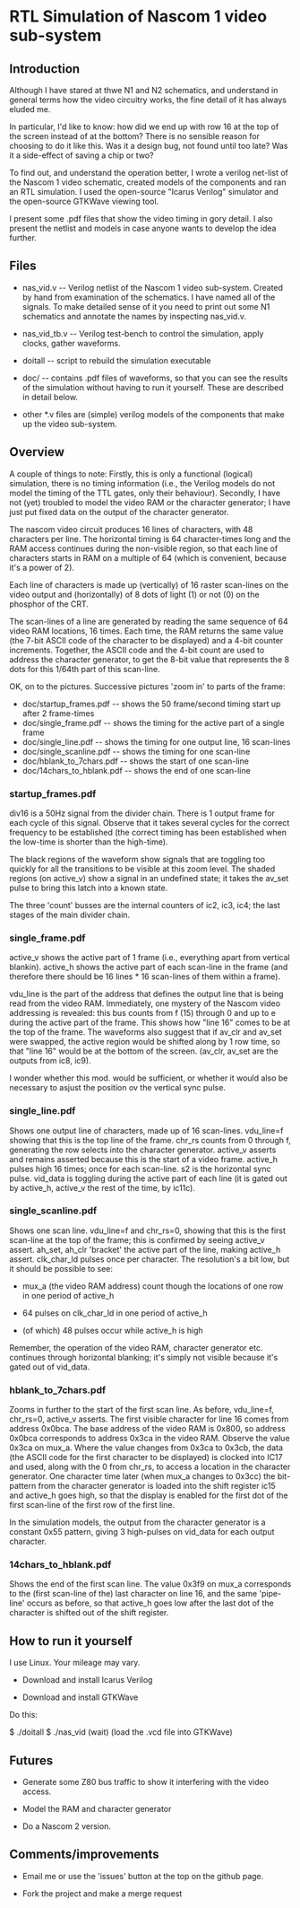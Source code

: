 # RTL Simulation of Nascom 1 video sub-system

## Introduction

Although I have stared at thwe N1 and N2 schematics, and understand in general
terms how the video circuitry works, the fine detail of it has always eluded me.

In particular, I'd like to know: how did we end up with row 16 at the top of the
screen instead of at the bottom? There is no sensible reason for choosing to do
it like this. Was it a design bug, not found until too late? Was it a
side-effect of saving a chip or two?

To find out, and understand the operation better, I wrote a verilog net-list of
the Nascom 1 video schematic, created models of the components and ran an RTL
simulation. I used the open-source "Icarus Verilog" simulator and the
open-source GTKWave viewing tool.

I present some .pdf files that show the video timing in gory detail. I also
present the netlist and models in case anyone wants to develop the idea further.

## Files

* nas_vid.v -- Verilog netlist of the Nascom 1 video sub-system. Created by hand
  from examination of the schematics. I have named all of the signals. To make
  detailed sense of it you need to print out some N1 schematics and annotate the
  names by inspecting nas_vid.v.

* nas_vid_tb.v -- Verilog test-bench to
  control the simulation, apply clocks, gather waveforms.

* doitall -- script to rebuild the simulation executable

* doc/ -- contains .pdf files of waveforms, so that you can see the results of
  the simulation without having to run it yourself. These are described in
  detail below.

* other *.v files are (simple) verilog models of the components that make up the video
  sub-system.

## Overview

A couple of things to note: Firstly, this is only a functional (logical)
simulation, there is no timing information (i.e., the Verilog models do not
model the timing of the TTL gates, only their behaviour). Secondly, I have not
(yet) troubled to model the video RAM or the character generator; I have just
put fixed data on the output of the character generator.

The nascom video circuit produces 16 lines of characters, with 48
characters per line. The horizontal timing is 64 character-times long and the
RAM access continues during the non-visible region, so that each line of
characters starts in RAM on a multiple of 64 (which is convenient, because it's
a power of 2).

Each line of characters is made up (vertically) of 16 raster scan-lines on the
video output and (horizontally) of 8 dots of light (1) or not (0) on the
phosphor of the CRT.

The scan-lines of a line are generated by reading the same sequence of 64 video
RAM locations, 16 times. Each time, the RAM returns the same value (the 7-bit
ASCII code of the character to be displayed) and a 4-bit counter increments.
Together, the ASCII code and the 4-bit count are used to address the character
generator, to get the 8-bit value that represents the 8 dots for this 1/64th
part of this scan-line.

OK, on to the pictures. Successive pictures 'zoom in' to parts of the frame:

* doc/startup_frames.pdf    -- shows the 50 frame/second timing start up after 2 frame-times
* doc/single_frame.pdf      -- shows the timing for the active part of a single frame
* doc/single_line.pdf       -- shows the timing for one output line, 16 scan-lines
* doc/single_scanline.pdf   -- shows the timing for one scan-line
* doc/hblank_to_7chars.pdf  -- shows the start of one scan-line
* doc/14chars_to_hblank.pdf -- shows the end of one scan-line

### startup_frames.pdf

div16 is a 50Hz signal from the divider chain. There is 1 output
frame for each cycle of this signal. Observe that it takes several cycles for
the correct frequency to be established (the correct timing has been established
when the low-time is shorter than the high-time).

The black regions of the waveform show signals that are toggling too quickly for
all the transitions to be visible at this zoom level. The shaded regions (on
active_v) show a signal in an undefined state; it takes the av_set pulse to
bring this latch into a known state.

The three 'count' busses are the internal counters of ic2, ic3, ic4; the last
stages of the main divider chain.

### single_frame.pdf

active_v shows the active part of 1 frame (i.e., everything
apart from vertical blankin). active_h shows the active part of each scan-line
in the frame (and therefore there should be 16 lines * 16 scan-lines of them
within a frame).

vdu_line is the part of the address that defines the output line that is being
read from the video RAM. Immediately, one mystery of the Nascom video addressing
is revealed: this bus counts from f (15) through 0 and up to e during the active
part of the frame. This shows how "line 16" comes to be at the top of the
frame. The waveforms also suggest that if av_clr and av_set were swapped, the
active region would be shifted along by 1 row time, so that "line 16" would be
at the bottom of the screen. (av_clr, av_set are the outputs from ic8, ic9).

I wonder whether this mod. would be sufficient, or whether it would also be
necessary to asjust the position ov the vertical sync pulse.

### single_line.pdf

Shows one output line of characters, made up of 16 scan-lines. vdu_line=f
showing that this is the top line of the frame. chr_rs counts from 0 through f,
generating the row selects into the character generator. active_v asserts and
remains asserted because this is the start of a video frame. active_h pulses
high 16 times; once for each scan-line. s2 is the horizontal sync
pulse. vid_data is toggling during the active part of each line (it is gated out
by active_h, active_v the rest of the time, by ic11c).

### single_scanline.pdf

Shows one scan line. vdu_line=f and chr_rs=0, showing that this is the first
scan-line at the top of the frame; this is confirmed by seeing active_v
assert. ah_set, ah_clr 'bracket' the active part of the line, making active_h
assert. clk_char_ld pulses once per character. The resolution's a bit low, but
it should be possible to see:

* mux_a (the video RAM address) count though the locations of one row in one period of active_h

* 64 pulses on clk_char_ld in one period of active_h

* (of which) 48 pulses occur while active_h is high

Remember, the operation of the video RAM, character generator etc. continues
through horizontal blanking; it's simply not visible because it's gated out of
vid_data.

### hblank_to_7chars.pdf

Zooms in further to the start of the first scan line. As before, vdu_line=f,
chr_rs=0, active_v asserts. The first visible character for line 16 comes from
address 0x0bca. The base address of the video RAM is 0x800, so address 0x0bca
corresponds to address 0x3ca in the video RAM. Observe the value 0x3ca on
mux_a. Where the value changes from 0x3ca to 0x3cb, the data (the ASCII code for
the first character to be displayed) is clocked into IC17 and used, along with
the 0 from chr_rs, to access a location in the character generator. One
character time later (when mux_a changes to 0x3cc) the bit-pattern from the
character generator is loaded into the shift register ic15 and active_h goes
high, so that the display is enabled for the first dot of the first scan-line of
the first row of the first line.

In the simulation models, the output from the character generator is a constant
0x55 pattern, giving 3 high-pulses on vid_data for each output character.

### 14chars_to_hblank.pdf

Shows the end of the first scan line. The value 0x3f9 on mux_a corresponds to
the (first scan-line of the) last character on line 16, and the same 'pipe-line'
occurs as before, so that active_h goes low after the last dot of the character
is shifted out of the shift register.

## How to run it yourself

I use Linux. Your mileage may vary.

* Download and install Icarus Verilog

* Download and install GTKWave

Do this:

  $ ./doitall
  $ ./nas_vid
  (wait)
  (load the .vcd file into GTKWave)


## Futures

* Generate some Z80 bus traffic to show it interfering with the video
access.

* Model the RAM and character generator

* Do a Nascom 2 version.

## Comments/improvements

* Email me or use the 'issues' button at the top on the github page.

* Fork the project and make a merge request
